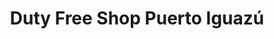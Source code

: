 ---
title: "Duty Free Shop Puerto Iguazú"
url: /puerto-iguazu/duty-free-shop-puerto-iguazu/
shop: centro comercial
---